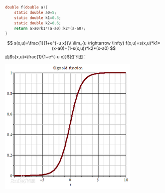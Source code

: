 
```c
double f(double a){
    static double a0=5;
    static double k1=0.3;
    static double k2=0.6;
    return a>a0?k1*(a-a0):k2*(a-a0);
}
```
$$
s(x,u)=\frac{1}{1+e^{-u x}}\\
\lim_{u \rightarrow \infty} f(x,u)=s(x,u)*k1*(x-a0)+(1-s(x,u))*k2*(x-a0)
$$
而$s(x,u)=\frac{1}{1+e^{-u x}}$如下图：

![$S(x,u)$](c.png "S(x,u)")